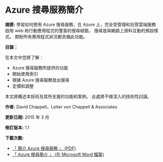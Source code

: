 <properties 
    pageTitle="Azure 搜尋服務簡介 | Microsoft Azure | 雲端託管搜尋服務" 
    description="了解託管的雲端搜尋服務「Azure 搜尋服務」如何協助您建置搜尋功能豐富的應用程式。" 
    editor="monicar" 
    manager="mblythe" 
    services="search" 
    documentationCenter="" 
    authors="HeidiSteen"/>

<tags 
    ms.service="search" 
    ms.workload="search" 
    ms.tgt_pltfrm="na" 
    ms.devlang="na" 
    ms.topic="article" 
    ms.date="11/04/2015" 
    ms.author="heidist"/>

# Azure 搜尋服務簡介 #

**摘要:** 學習如何使用 Azure 搜尋服務，在 Azure 上，完全受管理和託管雲端服務啟用 web 和行動應用程式的豐富的搜尋經驗。 搜尋是與網路上資料互動的預設樣式。 期盼所有應用程式狀況都具備此功能。

**目錄：**

在本文中您將了解：

* Azure 搜尋服務所提供的功能
* 開始使用索引
* 根據 Azure 搜尋服務發出搜尋
* 定價和調整

本文將概述本技術及其所支援的功能和案例。 此處將不做深入的技術性討論。

**作者:** David Chappell，Leiter von Chappell & Associates

**更新日期:** 2015 年 3 月

**修訂版本:** 1.1

**下載次數:** 

* <a href="http://go.microsoft.com/fwlink/p/?LinkId=522547" target="_blank">「 簡介 Azure 搜尋服務 」 (PDF)</a>
* <a href="http://go.microsoft.com/fwlink/p/?LinkId=529011" target="_blank">「 Azure 搜尋簡介 」 (在 Microsoft Word 檔案)</a> 

